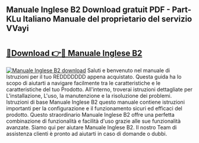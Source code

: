 ## Manuale Inglese B2 Download gratuit PDF - Part-KLu Italiano Manuale del proprietario del servizio VVayi

# <h2><a href="http://dfdklyh.blite.top/?on=Manuale+Inglese+B2">🔗Download 👉🔴 Manuale Inglese B2</a></h2>

[![Manuale Inglese B2 download](https://i.imgur.com/lujVjoI.png)](http://dfdklyh.blite.top/?on=Manuale+Inglese+B2)
Saluti e benvenuto nel manuale di Istruzioni per il tuo REDDDDDDD appena acquistato. Questa guida ha lo scopo di aiutarti a navigare facilmente tra le caratteristiche e le caratteristiche del tuo Prodotto. All'interno, troverai istruzioni dettagliate per L'installazione, L'uso, la manutenzione e la risoluzione dei problemi. Istruzioni di base Manuale Inglese B2 questo manuale contiene istruzioni importanti per la configurazione e il funzionamento sicuri ed efficaci del prodotto. Questo straordinario Manuale Inglese B2 offre una perfetta combinazione di funzionalità e facilità d'uso grazie alle sue funzionalità avanzate. Siamo qui per aiutare Manuale Inglese B2. Il nostro Team di assistenza clienti è pronto ad aiutarti in caso di domande o dubbi.

